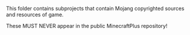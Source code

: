This folder contains subprojects that contain Mojang copyrighted sources and resources of game.

These MUST NEVER appear in the public MinecraftPlus repository!
